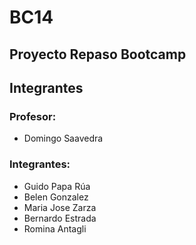 # BC14

## Proyecto Repaso Bootcamp

## Integrantes

### Profesor:
- Domingo Saavedra

### Integrantes:
- Guido Papa Rúa
- Belen Gonzalez 
- Maria Jose Zarza
- Bernardo Estrada
- Romina Antagli
